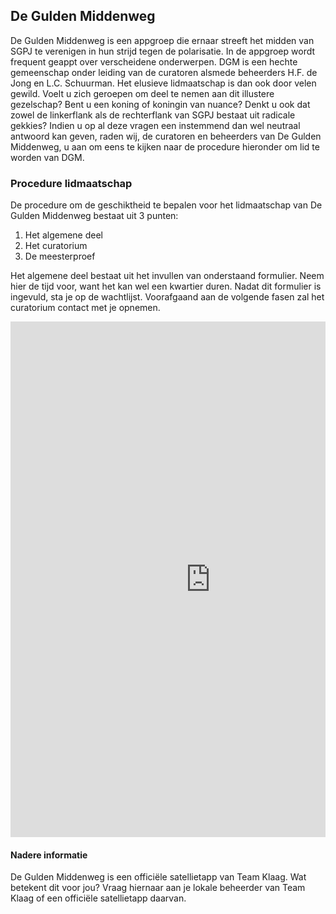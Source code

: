 ## De Gulden Middenweg
De Gulden Middenweg is een appgroep die ernaar streeft het midden van SGPJ te verenigen in hun strijd tegen de polarisatie. In de appgroep wordt frequent geappt over verscheidene onderwerpen. DGM is een hechte gemeenschap onder leiding van de curatoren alsmede beheerders H.F. de Jong en L.C. Schuurman. Het elusieve lidmaatschap is dan ook door velen gewild. Voelt u zich geroepen om deel te nemen aan dit illustere gezelschap? Bent u een koning of koningin van nuance? Denkt u ook dat zowel de linkerflank als de rechterflank van SGPJ bestaat uit radicale gekkies? Indien u op al deze vragen een instemmend dan wel neutraal antwoord kan geven, raden wij, de curatoren en beheerders van De Gulden Middenweg, u aan om eens te kijken naar de procedure hieronder om lid te worden van DGM.

### Procedure lidmaatschap
De procedure om de geschiktheid te bepalen voor het lidmaatschap van De Gulden Middenweg bestaat uit 3 punten:
1. Het algemene deel 
2. Het curatorium
3. De meesterproef

Het algemene deel bestaat uit het invullen van onderstaand formulier. Neem hier de tijd voor, want het kan wel een kwartier duren. Nadat dit formulier is ingevuld, sta je op de wachtlijst. Voorafgaand aan de volgende fasen zal het curatorium contact met je opnemen.
<pre>
<iframe src="https://docs.google.com/forms/d/e/1FAIpQLSfCrXeiz1cdrfbTVHE5yEYDbo5OJG0L0S5SiWHopc_ubO15vg/viewform?embedded=true" width="640" height="825" frameborder="0" marginheight="0" marginwidth="0">Loading…</iframe>
</pre>


#### Nadere informatie
De Gulden Middenweg is een officiële satellietapp van Team Klaag. Wat betekent dit voor jou? Vraag hiernaar aan je lokale beheerder van Team Klaag of een officiële satellietapp daarvan.
